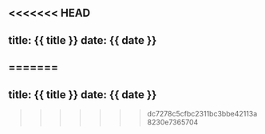 <<<<<<< HEAD
---
title: {{ title }}
date: {{ date }}
---
=======
---
title: {{ title }}
date: {{ date }}
---
>>>>>>> dc7278c5cfbc2311bc3bbe42113a8230e7365704
